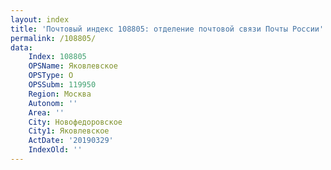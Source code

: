 ```yaml
---
layout: index
title: 'Почтовый индекс 108805: отделение почтовой связи Почты России'
permalink: /108805/
data:
    Index: 108805
    OPSName: Яковлевское
    OPSType: О
    OPSSubm: 119950
    Region: Москва
    Autonom: ''
    Area: ''
    City: Новофедоровское
    City1: Яковлевское
    ActDate: '20190329'
    IndexOld: ''
---
```

